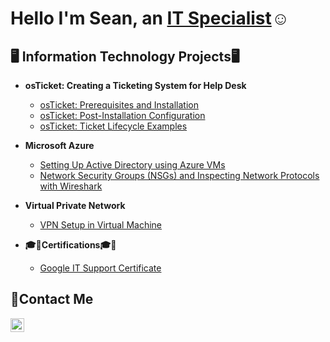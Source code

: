 <h1>Hello I'm Sean, an <a href="linkedin.com/in/seanmbachman">IT Specialist</a>☺</h1>

<h2>🖥️ Information Technology Projects🖥</h2>

- <b> osTicket: Creating a Ticketing System for Help Desk </b>
  - [osTicket: Prerequisites and Installation](https://github.com/seanmbachman/osticket-prereqs)
  - [osTicket: Post-Installation Configuration](https://github.com/seanmbachman/post-install-config)
  - [osTicket: Ticket Lifecycle Examples](https://github.com/seanmbachman/ticket-lifecycle)
- <b>Microsoft Azure</b>
  - [Setting Up Active Directory using Azure VMs](https://github.com/seanmbachman/configure-ad)
  - [Network Security Groups (NSGs) and Inspecting Network Protocols with Wireshark](https://github.com/seanmbachman/azure-network-protocols)
- <b>Virtual Private Network</b>
  - [VPN Setup in Virtual Machine ](https://github.com/seanmbachman/VPN-Setup)
 
- <b>🎓📜Certifications🎓📜</b>
  - <a href="https://www.coursera.org/account/accomplishments/professional-cert/RUU9YWG61PIY">Google IT Support Certificate</a>

<h2>📩Contact Me</h2>

[<img align="left" alt="Josh | LinkedIn" width="22px" src="https://cdn.jsdelivr.net/npm/simple-icons@v3/icons/linkedin.svg" />][linkedin]

[linkedin]:linkedin.com/in/seanmbachman
